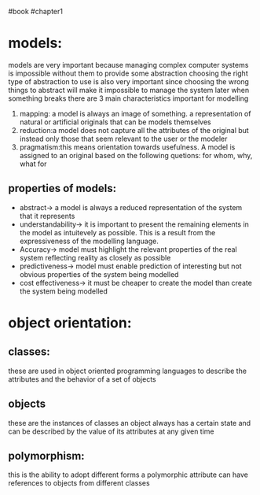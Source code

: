 #book #chapter1 
# models:
models are very important because managing complex computer systems is impossible without them to provide some abstraction 
choosing the right type of abstraction to use is also very important since choosing the wrong things to abstract will make it impossible to manage the system later when something breaks
there are 3 main characteristics important for modelling
1. mapping: a model is always an image of something. a representation of natural or artificial originals that can be models themselves
2. reduction:a model does not capture all the attributes of the original but instead only those that seem relevant to the user or the modeler 
3. pragmatism:this means orientation towards usefulness. A model is assigned to an original based on the following quetions: for whom, why, what for 

## properties of models:
- abstract-> a model is always a reduced representation of the system that it represents 
- understandability-> it is important to present the remaining elements in the model as intuitevely as possible. This is a result from the expressiveness of the modelling language. 
- Accuracy-> model must highlight the relevant properties of the real system reflecting reality as closely as possible
- predictiveness-> model must enable prediction of interesting but not obvious properties of the system being modelled 
- cost effectiveness-> it must be cheaper to create the model than create the system being modelled

# object orientation:
## classes:
these are used in object oriented programming languages to describe the attributes and the behavior of a set of objects 

## objects 
these are the instances of classes 
an object always has a certain state and can be described by the value of its attributes at any given time 

## polymorphism:
this is the ability to adopt different forms 
a polymorphic attribute can have references to objects from different classes 



